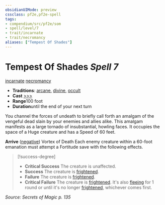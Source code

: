 ```yaml
---
obsidianUIMode: preview
cssclass: pf2e,pf2e-spell
tags:
- compendium/src/pf2e/som
- spell/level/7
- trait/incarnate
- trait/necromancy
aliases: ["Tempest Of Shades"]
---
```

# Tempest Of Shades *Spell 7*   
[incarnate](../../rules/traits/incarnate-som.md)  [necromancy](../../rules/traits/necromancy.md)  

- **Traditions**: [arcane](../../rules/traits/arcane.md), [divine](../../rules/traits/divine.md), [occult](../../rules/traits/occult.md)
- **Cast** [>>>](../../rules/core-rulebook/chapter-9-playing-the-game.md#Actions "Three-Action") 
- **Range**100 foot
- **Duration**until the end of your next turn

You channel the forces of undeath to briefly call forth an amalgam of the vengeful dead slain by your enemies and allies alike. This amalgam manifests as a large tornado of insubstantial, howling faces. It occupies the space of a Huge creature and has a Speed of 60 feet.

**Arrive** ([negative](../../rules/traits/negative.md)) Vortex of Death Each enemy creature within a 60-foot emanation must attempt a Fortitude save with the following effects.

> [!success-degree] 
> - **Critical Success** The creature is unaffected.
> - **Success** The creature is [frightened](../../rules/conditions.md#Frightened).
> - **Failure** The creature is [frightened](../../rules/conditions.md#Frightened).
> - **Critical Failure** The creature is [frightened](../../rules/conditions.md#Frightened). It's also [fleeing](../../rules/conditions.md#Fleeing) for 1 round or until it's no longer [frightened](../../rules/conditions.md#Frightened), whichever comes first.

*Source: Secrets of Magic p. 135*